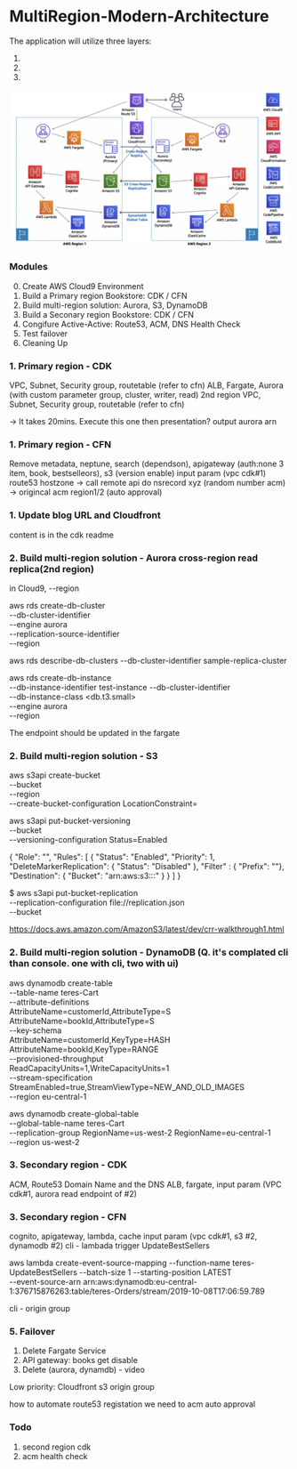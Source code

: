 # MultiRegion-Modern-Architecture

The application will utilize three layers:

1. 
2. 
3. 

![Architecture diagram](images/architecture_diagram.png)

### Modules
0. Create AWS Cloud9 Environment
1. Build a Primary region Bookstore: CDK / CFN
2. Build multi-region solution: Aurora, S3, DynamoDB
3. Build a Seconary region Bookstore: CDK / CFN
4. Congifure Active-Active: Route53, ACM, DNS Health Check
5. Test failover
6. Cleaning Up

### 1. Primary region - CDK
VPC, Subnet, Security group, routetable (refer to cfn)
ALB, Fargate, Aurora (with custom parameter group, cluster, writer, read)
2nd region VPC, Subnet, Security group, routetable (refer to cfn) 

-> It takes 20mins. Execute this one then presentation? output aurora arn

### 1. Primary region - CFN
Remove metadata, neptune, search (dependson), apigateway (auth:none 3 item, book, bestselleors), s3 (version enable)
input param (vpc cdk#1)
route53 hostzone -> call remote api do nsrecord xyz (random number acm) -> origincal acm region1/2 (auto approval)

### 1. Update blog URL and Cloudfront 
content is in the cdk readme

### 2. Build multi-region solution - Aurora cross-region read replica(2nd region)
in Cloud9, --region

aws rds create-db-cluster \
  --db-cluster-identifier <sample-replica-cluster> \
  --engine aurora \
  --replication-source-identifier <source aurora arn> \
  --region <region2>

aws rds describe-db-clusters --db-cluster-identifier sample-replica-cluster

aws rds create-db-instance \
  --db-instance-identifier test-instance
  --db-cluster-identifier <sample-replica-cluster> \
  --db-instance-class <db.t3.small> \
  --engine aurora \
  --region <region2>

The endpoint should be updated in the fargate

### 2. Build multi-region solution - S3
aws s3api create-bucket \
--bucket <AssetsBucketName-region2> \
--region <us-west-2> \
--create-bucket-configuration LocationConstraint=<us-west-2>

aws s3api put-bucket-versioning \
--bucket <AssetsBucketName-region2> \
--versioning-configuration Status=Enabled

<!-- aws s3 website s3://<AssetsBucketName-region2>/ --index-document index.html -->

<!-- $ aws iam create-role \
--role-name crrRole \
--assume-role-policy-document file://s3-role-trust-policy.json 

$ aws iam put-role-policy \
--role-name crrRole \
--policy-document file://s3-role-permissions-policy.json \
--policy-name crrRolePolicy \ -->

{
  "Role": "<IAM-role-ARN>",
  "Rules": [
    {
      "Status": "Enabled",
      "Priority": 1,
      "DeleteMarkerReplication": { "Status": "Disabled" },
      "Filter" : { "Prefix": ""},
      "Destination": {
        "Bucket": "arn:aws:s3:::<bucketname-region2>"
      }
    }
  ]
}

$ aws s3api put-bucket-replication \
--replication-configuration file://replication.json \
--bucket <source>

https://docs.aws.amazon.com/AmazonS3/latest/dev/crr-walkthrough1.html

### 2. Build multi-region solution - DynamoDB (Q. it's complated cli than console. one with cli, two with ui)
aws dynamodb create-table \
    --table-name teres-Cart \
    --attribute-definitions \
        AttributeName=customerId,AttributeType=S \
        AttributeName=bookId,AttributeType=S \
    --key-schema \
        AttributeName=customerId,KeyType=HASH \
        AttributeName=bookId,KeyType=RANGE \
    --provisioned-throughput \
        ReadCapacityUnits=1,WriteCapacityUnits=1 \
    --stream-specification StreamEnabled=true,StreamViewType=NEW_AND_OLD_IMAGES \
    --region eu-central-1

aws dynamodb create-global-table \
    --global-table-name teres-Cart \
    --replication-group RegionName=us-west-2 RegionName=eu-central-1 \
    --region us-west-2

### 3. Secondary region - CDK
ACM, Route53 Domain Name and the DNS
ALB, fargate, input param (VPC cdk#1, aurora read endpoint of #2)



### 3. Secondary region - CFN
cognito, apigateway, lambda, cache 
input param (vpc cdk#1, s3 #2, dynamodb #2)
cli - lambada trigger UpdateBestSellers

aws lambda create-event-source-mapping --function-name teres-UpdateBestSellers --batch-size 1 --starting-position LATEST \
--event-source-arn arn:aws:dynamodb:eu-central-1:376715876263:table/teres-Orders/stream/2019-10-08T17:06:59.789

cli - origin group

### 5. Failover
1. Delete Fargate Service
2. API gateway: books get disable
3. Delete (aurora, dynamdb) - video 

Low priority: Cloudfront s3 origin group

how to automate route53 registation
we need to acm auto approval

### Todo
1. second region cdk
2. acm health check
